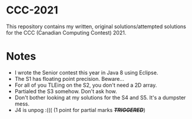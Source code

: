 # CCC-2021
This repository contains my written, original solutions/attempted solutions for the CCC (Canadian Computing Contest) 2021.

# Notes
 - I wrote the Senior contest this year in Java 8 using Eclipse.
 - The S1 has floating point precision. Beware...
 - For all of you TLEing on the S2, you don't need a 2D array.
 - Partialed the S3 somehow. Don't ask how.
 - Don't bother looking at my solutions for the S4 and S5. It's a dumpster mess.
 - J4 is unpog :((( (1 point for partial marks ~~***TRIGGERED***~~)
